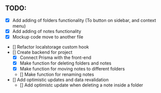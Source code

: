 ## TODO:

- [x] Add adding of folders functionality (To button on sidebar, and context menu)
- [x] Add adding of notes functionality
- [x] Mockup code move to another file
- [] Refactor localstorage custom hook
- [] Create backend for project
  - [x] Connect Prisma with the front-end
  - [x] Make function for deleting folders and notes
  - [x] Make function for moving notes to different folders
  - [] Make function for renaming notes
- [] Add optimistic updates and data revalidation
  - [] Add optimistc update when deleting a note inside a folder
